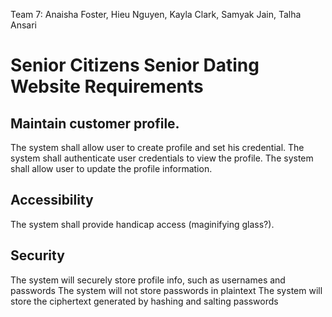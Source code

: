 Team 7: Anaisha Foster, Hieu Nguyen, Kayla Clark, Samyak Jain, Talha Ansari

# Senior Citizens Senior Dating Website Requirements


## Maintain customer profile.

The system shall allow user to create profile and set his credential.
The system shall authenticate user credentials to view the profile.
The system shall allow user to update the profile information.

## Accessibility

The system shall provide handicap access (maginifying glass?).

## Security
 The system will securely store profile info, such as usernames and passwords
 The system will not store passwords in plaintext
 The system will store the ciphertext generated by hashing and salting passwords
